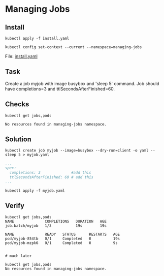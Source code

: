 # Managing Jobs

## Install

```text
kubectl apply -f install.yaml

kubectl config set-context --current --namespace=managing-jobs
```

File: [install.yaml](install.yaml)

## Task

Create a job myjob with image busybox and 'sleep 5' command. Job should have completions=3 and ttlSecondsAfterFinished=60.

## Checks

```text
kubectl get jobs,pods

No resources found in managing-jobs namespace.
```

## Solution

```text
kubectl create job myjob --image=busybox --dry-run=client -o yaml -- sleep 5 > myjob.yaml
```

```yaml
...
spec:
  completions: 3              #add this
  ttlSecondsAfterFinished: 60 # add this
...
```

```text
kubectl apply -f myjob.yaml
```

## Verify

```text
kubectl get jobs,pods
NAME              COMPLETIONS   DURATION   AGE
job.batch/myjob   1/3           19s        19s

NAME              READY   STATUS      RESTARTS   AGE
pod/myjob-854tb   0/1     Completed   0          19s
pod/myjob-mzpk6   0/1     Completed   0          9s


# much later

kubectl get jobs,pods
No resources found in managing-jobs namespace.
```
